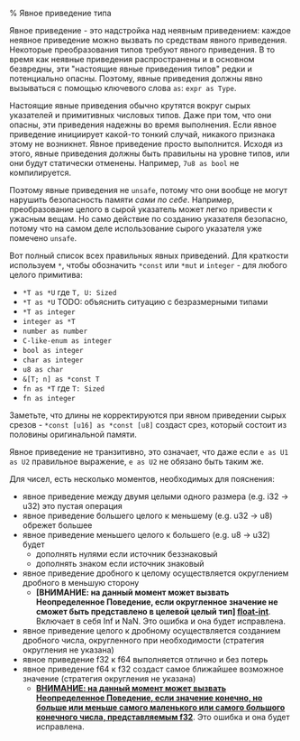 % Явное приведение типа

Явное приведение - это надстройка над неявным приведением: каждое неявное
приведение можно вызвать по средствам явного приведения. Некоторые
преобразования типов требуют явного приведения. В то время как неявные
приведения распространены и в основном безвредны, эти "настоящие явные
приведения типов" редки и потенциально опасны. Поэтому, явные приведения должны
явно вызываться с помощью ключевого слова `as`: `expr as Type`.

Настоящие явные приведения обычно крутятся вокруг сырых указателей и примитивных
числовых типов. Даже при том, что они опасны, эти приведения надежны во время
выполнения. Если явное приведение инициирует какой-то тонкий случай, никакого
признака этому не возникнет. Явное приведение просто выполнится. Исходя из
этого, явные приведения должны быть правильны на уровне типов, или они будут
статически отменены. Например, `7u8 as bool` не компилируется.

Поэтому явные приведения не `unsafe`, потому что они вообще не могут нарушить
безопасность памяти *сами по себе*. Например, преобразование целого в сырой
указатель может легко привести к ужасным вещам. Но само действие по созданию
указателя безопасно, потому что на самом деле использование сырого указателя уже
помечено `unsafe`.

Вот полный список всех правильных явных приведений. Для краткости используем `*`,
чтобы обозначить `*const` или  `*mut` и `integer` - для любого целого
примитива:

 * `*T as *U` где `T, U: Sized`
 * `*T as *U` TODO: объяснить ситуацию с безразмерными типами
 * `*T as integer`
 * `integer as *T`
 * `number as number`
 * `C-like-enum as integer`
 * `bool as integer`
 * `char as integer`
 * `u8 as char`
 * `&[T; n] as *const T`
 * `fn as *T` где `T: Sized`
 * `fn as integer`

Заметьте, что длины не корректируются при явном приведении сырых срезов -
`*const [u16] as *const [u8]` создаст срез, который состоит из половины
оригинальной памяти.

Явное приведение не транзитивно, это означает, что даже если `e as U1 as U2`
правильное выражение, `e as U2` не обязано быть таким же.

Для чисел, есть несколько моментов, необходимых для пояснения:

* явное приведение между двумя целыми одного размера (e.g. i32 -> u32) это 
пустая операция
* явное приведение большего целого к меньшему (e.g. u32 -> u8) обрежет большее
* явное приведение меньшего целого к большего (e.g. u8 -> u32) будет
    * дополнять нулями если источник беззнаковый
    * дополнять знаком если источник знаковый
* явное приведение дробного к целому осуществляется округлением дробного в 
меньшую сторону
    * **[ВНИМАНИЕ: на данный момент может вызвать Неопределенное Поведение, если
     округленное значение не сможет быть представлено в целевой целый тип]
     [float-int]**.  Включает в себя Inf и NaN. Это ошибка и она будет исправлена.
* явное приведение целого к дробному осуществляется созданием дробного числа, 
округленного при необходимости (стратегия округления не указана)
* явное приведение f32 к f64 выполняется отлично и без потерь
* явное приведение f64 к f32 создаст самое ближайшее возможное значение
  (стратегия округления не указана)
    * **[ВНИМАНИЕ: на данный момент может вызвать Неопределенное Поведение, если
      значение конечно, но больше или меньше самого маленького или самого 
      большого конечного числа, представляемым f32][float-float]**. 
      Это ошибка и она будет исправлена.


[float-int]: https://github.com/rust-lang/rust/issues/10184
[float-float]: https://github.com/rust-lang/rust/issues/15536
